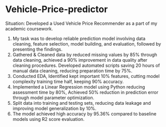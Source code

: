 # Vehicle-Price-predictor
Situation: Developed a Used Vehicle Price Recommender as a part of my academic coursework.

1. My task was to develop reliable prediction model involving data cleaning, feature selection, model building, and evaluation, followed by presenting the findings.
2. Gathered & Cleaned data by reduced missing values by 85% through data cleaning, achieved a 90% improvement in data quality after cleaning procedures. Developed automated scripts saving 20 hours of manual data cleaning, reducing preparation time by 75%.
3. Conducted EDA, Identified kept important 10% features, cutting model complexity training time half, keeping 90% accuracy.
4. Implemented a Linear Regression model using Python reducing assessment time by 80%, Achieved 50% reduction in prediction error through model parameter optimization.
5. Split data into training and testing sets, reducing data leakage and improving model generalization by 10%.
6. The model achieved high accuracy by 95.36% compared to baseline models using R2 score evaluation.

